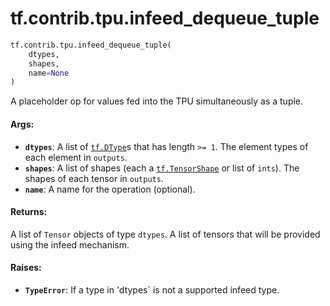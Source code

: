 <div itemscope itemtype="http://developers.google.com/ReferenceObject">
<meta itemprop="name" content="tf.contrib.tpu.infeed_dequeue_tuple" />
<meta itemprop="path" content="Stable" />
</div>

# tf.contrib.tpu.infeed_dequeue_tuple

``` python
tf.contrib.tpu.infeed_dequeue_tuple(
    dtypes,
    shapes,
    name=None
)
```

A placeholder op for values fed into the TPU simultaneously as a tuple.

#### Args:

* <b>`dtypes`</b>: A list of <a href="../../../tf/dtypes/DType.md"><code>tf.DType</code></a>s that has length `>= 1`.
    The element types of each element in `outputs`.
* <b>`shapes`</b>: A list of shapes (each a <a href="../../../tf/TensorShape.md"><code>tf.TensorShape</code></a> or list of `ints`).
    The shapes of each tensor in `outputs`.
* <b>`name`</b>: A name for the operation (optional).


#### Returns:

A list of `Tensor` objects of type `dtypes`.
A list of tensors that will be provided using the infeed mechanism.


#### Raises:

* <b>`TypeError`</b>: If a type in 'dtypes` is not a supported infeed type.